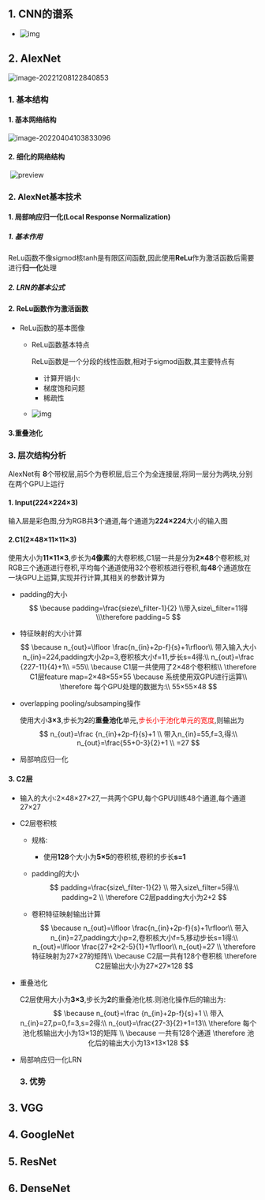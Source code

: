## 1. CNN的谱系

  - ![img](https://gimg2.baidu.com/image_search/src=http%3A%2F%2Fimage.mamicode.com%2Finfo%2F202004%2F20200420235352407094.png&refer=http%3A%2F%2Fimage.mamicode.com&app=2002&size=f9999,10000&q=a80&n=0&g=0n&fmt=auto?sec=1651633670&t=b08ef9884aefbba2d053608c219a77f8)

## 2. AlexNet

![image-20221208122840853](https://qingbin.oss-cn-chengdu.aliyuncs.com/img/2022/20221208122842.png)

  ### 1. 基本结构
####	1. 基本网络结构

  ![image-20220404103833096](C:\Users\23860\AppData\Roaming\Typora\typora-user-images\image-20220404103833096.png)

####	2. 细化的网络结构

​	![preview](https://qingbin.oss-cn-chengdu.aliyuncs.com/img/2022/20221018155802.jpg)

### 2. AlexNet基本技术
####		1. 局部响应归一化(Local Response Normalization)
#####			1. 基本作用

​			ReLu函数不像sigmod核tanh是有限区间函数,因此使用**ReLu**作为激活函数后需要进行**归一化**处理

#####			2. LRN的基本公式
####		2. ReLu函数作为激活函数

- ReLu函数的基本图像

  - ReLu函数基本特点

    ReLu函数是一个分段的线性函数,相对于sigmod函数,其主要特点有

    - 计算开销小:
    - 梯度饱和问题
    - 稀疏性

  - ![img](https://qingbin.oss-cn-chengdu.aliyuncs.com/img/2022/20221018155809.jpg)

####		3.重叠池化



### 3. 层次结构分析

   AlexNet有 **8**个带权层,前5个为卷积层,后三个为全连接层,将同一层分为两块,分别在两个GPU上运行
   ####	1. Input(224×224×3)

  输入层是彩色图,分为RGB共**3**个通道,每个通道为**224×224**大小的输入图

   ####	2.C1(2×48×11×11×3)

​	使用大小为**11×11×3**,步长为**4像素**的大卷积核,C1层一共是分为**2×48**个卷积核,对RGB三个通道进行卷积,平均每个通道使用32个卷积核进行卷积,每**48**个通道放在一块GPU上运算,实现并行计算,其相关的参数计算为

- padding的大小
  $$
  \because padding=\frac{sieze\_filter-1}{2}
  \\带入size\_filter=11得
  \\\therefore padding=5
  $$

- 特征映射的大小计算
  $$
  \because n_{out}=\lfloor \frac{n_{in}+2p-f}{s}+1\rfloor\\
  带入输入大小n_{in}=224,padding大小2p=3,卷积核大小f=11,步长s=4得:\\
  n_{out}=\frac {227-11}{4}+1\\
  =55\\
  \because C1层一共使用了2×48个卷积核\\
  \therefore C1层feature map=2×48×55×55
  \because 系统使用双GPU进行运算\\
  \therefore 每个GPU处理的数据为:\\
  55×55×48
  $$

- overlapping pooling/subsamping操作

  使用大小**3×3**,步长为**2**的**重叠池化**单元,<font color=red>步长小于池化单元的宽度</font>,则输出为
  $$
  n_{out}=\frac {n_{in}+2p-f}{s}+1 \\
  带入n_{in}=55,f=3,得:\\
  n_{out}=\frac{55+0-3}{2}+1 \\
  =27
  $$

- 局部响应归一化

 ####	3. C2层

- 输入的大小:2×48×27×27,一共两个GPU,每个GPU训练48个通道,每个通道27×27

- C2层卷积核

     - 规格:
       
        - 使用**128**个大小为**5×5**的卷积核,卷积的步长**s=1**
        
     - padding的大小
        $$
        padding=\frac{size\_filter-1}{2} \\
        带入size\_filter=5得:\\
        padding=2 \\
        \therefore C2层padding大小为2+2
        $$
        
     - 卷积特征映射输出计算
       $$
       \because n_{out}=\lfloor \frac{n_{in}+2p-f}{s}+1\rfloor\\
       带入n_{in}=27,padding大小p=2,卷积核大小f=5,移动步长s=1得:\\
       n_{out}=\lfloor \frac{27+2×2-5}{1}+1\rfloor\\
       n_{out}=27 \\
       \therefore 特征映射为27×27的矩阵\\
       \because C2层一共有128个卷积核
       \therefore C2层输出大小为27×27×128
       $$
       

- 重叠池化

     C2层使用大小为**3×3**,步长为**2**的重叠池化核.则池化操作后的输出为:
     $$
     \because n_{out}=\frac {n_{in}+2p-f}{s}+1 \\
     带入n_{in}=27,p=0,f=3,s=2得:\\
     n_{out}=\frac{27-3}{2}+1=13\\
     \therefore 每个池化核输出大小为13×13的矩阵 \\
     \because 一共有128个通道
     \therefore 池化后的输出大小为13×13×128
     $$

- 局部响应归一化LRN

    ### 3. 优势
## 3. VGG

## 4. GoogleNet

## 5. ResNet

## 6. DenseNet



